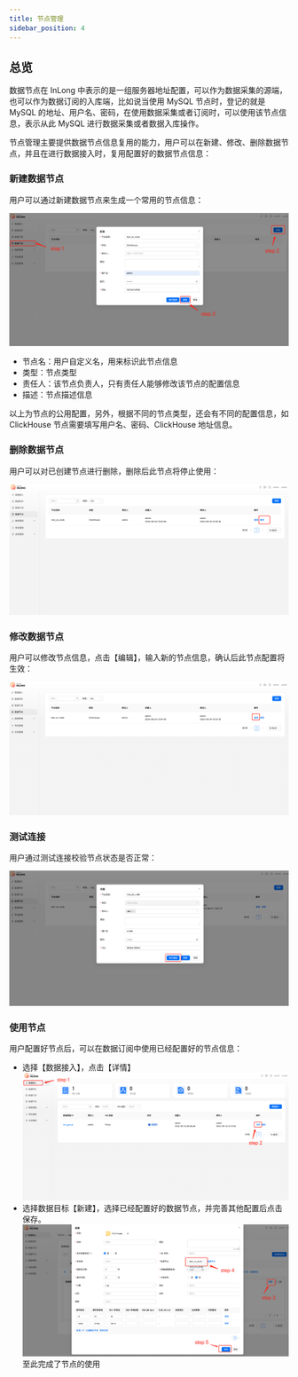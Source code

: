 ```yaml
---
title: 节点管理
sidebar_position: 4
---
```

## 总览

数据节点在 InLong 中表示的是一组服务器地址配置，可以作为数据采集的源端，也可以作为数据订阅的入库端，比如说当使用 MySQL 节点时，登记的就是 MySQL 的地址、用户名、密码，在使用数据采集或者订阅时，可以使用该节点信息，表示从此 MySQL 进行数据采集或者数据入库操作。

节点管理主要提供数据节点信息复用的能力，用户可以在新建、修改、删除数据节点，并且在进行数据接入时，复用配置好的数据节点信息：

### 新建数据节点

用户可以通过新建数据节点来生成一个常用的节点信息：

![](img/create_node.png)

- 节点名：用户自定义名，用来标识此节点信息
- 类型：节点类型
- 责任人：该节点负责人，只有责任人能够修改该节点的配置信息
- 描述：节点描述信息

以上为节点的公用配置，另外，根据不同的节点类型，还会有不同的配置信息，如 ClickHouse 节点需要填写用户名、密码、ClickHouse 地址信息。

### 删除数据节点

用户可以对已创建节点进行删除，删除后此节点将停止使用：

![](img/delete_node.png)

### 修改数据节点

用户可以修改节点信息，点击【编辑】，输入新的节点信息，确认后此节点配置将生效：

![](img/update_node.png)

### 测试连接

用户通过测试连接校验节点状态是否正常：

![](img/test_connection.png)

### 使用节点

用户配置好节点后，可以在数据订阅中使用已经配置好的节点信息：

- 选择【数据接入】，点击【详情】
  ![img.png](img/use_node_1.png)
- 选择数据目标【新建】，选择已经配置好的数据节点，并完善其他配置后点击保存。
  ![img.png](img/use_node_2.png)
  至此完成了节点的使用